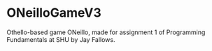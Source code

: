 # ONeilloGameV3
Othello-based game ONeillo, made for assignment 1 of Programming Fundamentals at SHU by Jay Fallows.
